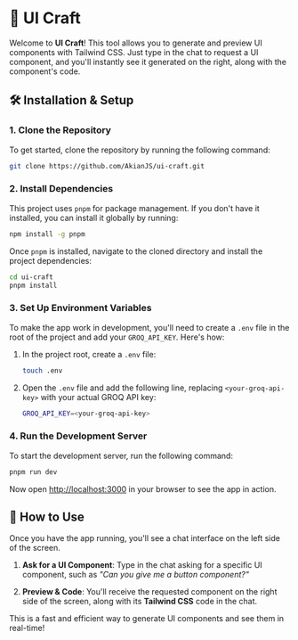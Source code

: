 # 🎨 UI Craft

Welcome to **UI Craft**! This tool allows you to generate and preview UI components with Tailwind CSS. Just type in the chat to request a UI component, and you'll instantly see it generated on the right, along with the component's code.

## 🛠️ Installation & Setup

### 1. Clone the Repository

To get started, clone the repository by running the following command:

```bash
git clone https://github.com/AkianJS/ui-craft.git
```

### 2. Install Dependencies

This project uses `pnpm` for package management. If you don't have it installed, you can install it globally by running:

```bash
npm install -g pnpm
```

Once `pnpm` is installed, navigate to the cloned directory and install the project dependencies:

```bash
cd ui-craft
pnpm install
```

### 3. Set Up Environment Variables

To make the app work in development, you'll need to create a `.env` file in the root of the project and add your `GROQ_API_KEY`. Here's how:

1. In the project root, create a `.env` file:
    ```bash
    touch .env
    ```

2. Open the `.env` file and add the following line, replacing `<your-groq-api-key>` with your actual GROQ API key:
    ```bash
    GROQ_API_KEY=<your-groq-api-key>
    ```

### 4. Run the Development Server

To start the development server, run the following command:

```bash
pnpm run dev
```

Now open [http://localhost:3000](http://localhost:3000) in your browser to see the app in action.

## 💬 How to Use

Once you have the app running, you'll see a chat interface on the left side of the screen.

1. **Ask for a UI Component**: Type in the chat asking for a specific UI component, such as _"Can you give me a button component?"_

2. **Preview & Code**: You'll receive the requested component on the right side of the screen, along with its **Tailwind CSS** code in the chat.

This is a fast and efficient way to generate UI components and see them in real-time!
